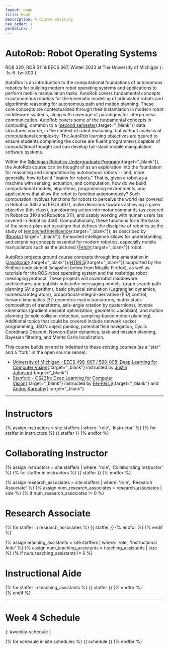 ```yaml
---
layout: page
title: Home
description: A course covering 
nav_order: 1
permalink: /
---
```


# AutoRob: Robot Operating Systems

ROB 320, ROB 511 & EECS 367, Winter 2023 at The University of Michigan
{: .fs-6 .fw-300 }

AutoRob is an introduction to the computational foundations of autonomous robotics for building modern robot operating systems and applications to perform mobile manipulation tasks. AutoRob covers fundamental concepts in autonomous robotics for the kinematic modeling of articulated robots and algorithmic reasoning for autonomous path and motion planning. These core concepts are contextualized through their instantiation in modern robot middleware systems, along with coverage of paradigms for interprocess communication. AutoRob covers some of the fundamental concepts in computing, common to a ([second semester](https://eecs281staff.github.io/eecs281.org/){:target="_blank"}) data structures course, in the context of robot reasoning, but without analysis of computational complexity. The AutoRob learning objectives are geared to ensure students completing the course are fluent programmers capable of computational thought and can develop full-stack mobile manipulation software systems.

Within the ([Michigan Robotics Undergraduate Program](https://robotics.umich.edu/academics/undergraduate/){:target="_blank"}), the AutoRob course can be thought of as an exploration into the foundation for reasoning and computation by autonomous robots -- and, more generally, how to build "brains for robots." That is, given a robot as a machine with sensing, actuation, and computation, how do we build computational models, algorithms, programming environments, and applications that allow the robot to function autonomously? Such computation involves functions for robots to perceive the world (as covered in Robotics 330 and EECS 467), make decisions towards achieving a given objective (this class), transforming action into motor commands (as covered in Robotics 310 and Robotics 311), and usably working with human users (as covered in Robotics 340). Computationally, these functions form the basis of the sense-plan-act paradigm that defines the discipline of robotics as the study of ([embodied intelligence](https://dspace.mit.edu/bitstream/handle/1721.1/6569/AIM-1293.pdf){:target="_blank"}), as described by ([Brooks](https://rodneybrooks.com){:target="_blank"}). Embodied intelligence allows for understanding and extending concepts essential for modern robotics, especially mobile manipulators such as the pictured ([Fetch](http://fetchrobotics.com/research/){:target="_blank"}) robot.

AutoRob projects ground course concepts through implementation in ([JavaScript](https://en.wikipedia.org/wiki/JavaScript){:target="_blank"})/[HTML5](https://en.wikipedia.org/wiki/HTML){:target="_blank"}) supported by the KinEval code stencil (snapshot below from Mozilla Firefox), as well as tutorials for the ROS robot operating system and the rosbridge robot messaging protocol. These projects will coverrobot middleware architectures and publish-subscribe messaging models, graph search path planning (A* algorithm), basic physical simulation (Lagrangian dynamics, numerical integrators), proportional-integral-derivative (PID) control, forward kinematics (3D geometric matrix transforms, matrix stack composition of transforms, axis-angle rotation by quaternions), inverse kinematics (gradient descent optimization, geometric Jacobian), and motion planning (simple collision detection, sampling-based motion planning). Additional topics that could be covered include network socket programming, JSON object parsing, potential field navigation, Cyclic Coordinate Descent, Newton-Euler dynamics, task and mission planning, Bayesian filtering, and Monte Carlo localization.


This course builds on and is indebted to these existing courses (as a “star” and a "fork" in the open source sense):
- [University of Michigan - EECS 498-007 / 598-005: Deep Learning for Computer Vision](https://web.eecs.umich.edu/~justincj/teaching/eecs498/WI2022/schedule.html){:target="_blank"} instructed by [Justin Johnson](https://web.eecs.umich.edu/~justincj/){:target="_blank"}
- [Stanford - CS231n: Deep Learning for Computer Vision](http://cs231n.stanford.edu/index.html){:target="_blank"} instructed by [Fei-Fei Li](https://profiles.stanford.edu/fei-fei-li){:target="_blank"} and [Andrej Karpathy](https://karpathy.ai/){:target="_blank"}

---


<div class="staff-row" >
<div markdown="1" class="staff-column">

# Instructors

{% assign instructors = site.staffers | where: 'role', 'Instructor' %}
{% for staffer in instructors %}
{{ staffer }}
{% endfor %}

</div>
<div markdown="1" class="staff-column">

# Collaborating Instructor

{% assign instructors = site.staffers | where: 'role', 'Collaborating Instructor' %}
{% for staffer in instructors %}
{{ staffer }}
{% endfor %}

</div>
</div>

{% assign research_associates = site.staffers | where: 'role', 'Research Associate' %}
{% assign num_research_associates = research_associates | size %}
{% if num_research_associates != 0 %}

# Research Associate

{% for staffer in research_associates %}
{{ staffer }}
{% endfor %}
{% endif %}

{% assign teaching_assistants = site.staffers | where: 'role', 'Instructional Aide' %}
{% assign num_teaching_assistants = teaching_assistants | size %}
{% if num_teaching_assistants != 0 %}

# Instructional Aide

<div class="staffer-table">
{% for staffer in teaching_assistants %}
{{ staffer }}
{% endfor %}
</div>
{% endif %}

---

# Week 4 Schedule
{: #weekly-schedule }

{% for schedule in site.schedules %}
{{ schedule }}
{% endfor %}